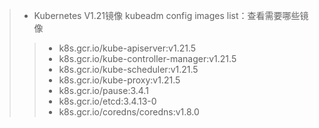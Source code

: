 
> - Kubernetes V1.21镜像 kubeadm config images list：查看需要哪些镜像
>> - k8s.gcr.io/kube-apiserver:v1.21.5
>> - k8s.gcr.io/kube-controller-manager:v1.21.5
>> - k8s.gcr.io/kube-scheduler:v1.21.5
>> - k8s.gcr.io/kube-proxy:v1.21.5
>> - k8s.gcr.io/pause:3.4.1
>> - k8s.gcr.io/etcd:3.4.13-0
>> - k8s.gcr.io/coredns/coredns:v1.8.0
